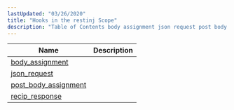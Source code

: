 ```yaml
---
lastUpdated: "03/26/2020"
title: "Hooks in the restinj Scope"
description: "Table of Contents body assignment json request post body assignment recip response..."
---
```



| Name                                                                                                             | Description |
|------------------------------------------------------------------------------------------------------------------|-------------|
| [body_assignment](/momentum/3/3-api/hooks-restinj-body-assignment)           |             |
| [json_request](/momentum/3/3-api/hooks-restinj-json-request)                 |             |
| [post_body_assignment](/momentum/3/3-api/hooks-restinj-post-body-assignment) |             |
| [recip_response](/momentum/3/3-api/hooks-restinj-recip-response)             |             |
